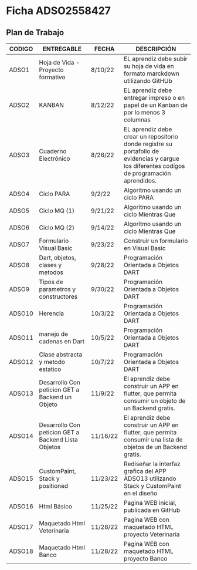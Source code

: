 # Ficha ADSO2558427

## Plan de Trabajo

| CODIGO | ENTREGABLE | FECHA | DESCRIPCIÓN |
| --- | --- | --- | --- |
| ADSO1 | Hoja de Vida - Proyecto formativo | 8/10/22 | EL aprendiz debe subir su hoja de vida en formato marckdown utilizando GitHUb |
| ADSO2 | KANBAN | 8/12/22 | EL aprendiz debe entregar impreso o en papel de un Kanban de por lo menos 3 columnas |
| ADSO3 | Cuaderno Electrónico | 8/26/22 | EL aprendiz debe crear un repositorio donde registre su portafolio de evidencias y cargue los diferentes codígos de programación aprendidos. |
| ADSO4 | Ciclo PARA | 9/2/22 | Algoritmo usando un ciclo PARA |
| ADSO5 | Ciclo MQ (1) | 9/21/22 | Algoritmo usando un ciclo Mientras Que |
| ADSO6 | Ciclo MQ (2) | 9/14/22 | Algoritmo usando un ciclo Mientras Que |
| ADSO7 | Formulario Visual Basic | 9/23/22 | Construir un formulario en Visual Basic |
| ADSO8 | Dart, objetos, clases y metodos | 9/28/22 | Programación Orientada a Objetos DART |
| ADSO9 | Tipos de parametros y constructores | 9/30/22 | Programación Orientada a Objetos DART |
| ADSO10 | Herencia | 10/3/22 | Programación Orientada a Objetos DART |
| ADSO11 | manejo de cadenas en Dart | 10/5/22 | Programación Orientada a Objetos DART |
| ADSO12 | Clase abstracta y metodo estatico | 10/7/22 | Programación Orientada a Objetos DART |
| ADSO13 | Desarrollo Con peticion GET a Backend un Objeto | 11/9/22 | El aprendiz debe construir un APP en flutter, que permita consumir un objeto de un Backend gratis. |
| ADSO14 | Desarrollo Con peticion GET a Backend Lista Objetos | 11/16/22 | El aprendiz debe construir un APP en flutter, que permita consumir una lista de objetos de un Backend gratis. |
| ADSO15 | CustomPaint, Stack y positioned | 11/23/22 | Rediseñar la interfaz grafica del APP ADSO13 utilizando Stack y CustomPaint en el diseño |
| ADSO16 | Html Básico | 11/25/22 | Pagina WEB inicial, publicada en GitHub |
| ADSO17 | Maquetado Html Veterinaria | 11/28/22 | Pagina WEB con maquetado HTML proyecto Veterinaria |
| ADSO18 | Maquetado Html Banco | 11/28/22 | Pagina WEB con maquetado HTML proyecto Banco |
